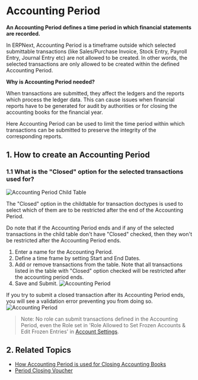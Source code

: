 <!-- add-breadcrumbs -->
# Accounting Period

**An Accounting Period defines a time period in which financial statements are recorded.**

In ERPNext, Accounting Period is a timeframe outside which selected submittable transactions (like Sales/Purchase Invoice, Stock Entry, Payroll Entry, Journal Entry etc) are not allowed to be created. In other words, the selected transactions are only allowed to be created within the defined Accounting Period.

**Why is Accounting Period needed?**

When transactions are submitted, they affect the ledgers and the reports which process the ledger data.
This can cause issues when financial reports have to be generated for audit by authorities or for closing the accounting books for the financial year.

Here Accounting Period can be used to limit the time period within which transactions can be submitted to preserve
the integrity of the corresponding reports.

## 1. How to create an Accounting Period

### 1.1 What is the "Closed" option for the selected transactions used for?

![Accounting Period Child Table](/docs/v12/assets/img/accounts/accounting-period-closed.png)

The "Closed" option in the childtable for transaction doctypes is used to select which of them are to be restricted after the end of the Accounting Period.

Do note that if the Accounting Period ends and if any of the selected transactions in the child table don't have "Closed" checked, then they won't be restricted after the Accounting Period ends.

1. Enter a name for the Accounting Period.
1. Define a time frame by setting Start and End Dates.
1. Add or remove transactions from the table. Note that all transactions listed in the table with "Closed" option checked will be restricted after the accounting period ends.
1. Save and Submit.
    ![Accounting Period](/docs/v12/assets/img/accounts/accounting-period.png)


If you try to submit a closed transaction after its Accounting Period ends, you will see a validation error preventing you from doing so.
![Accounting Period](/docs/v12/assets/img/accounts/accounting-period-1.png)

> Note: No role can submit transactions defined in the Accounting Period, even the Role set in 'Role Allowed to Set Frozen Accounts & Edit Frozen Entries' in [Account Settings](/docs/user/manual/en/accounts/accounts-settings).

## 2. Related Topics
* [How Accounting Period is used for Closing Accounting Books](https://frappe.io/blog/erpnext-features/closing-accounting-books-in-erpnext)
* [Period Closing Voucher](/docs/user/manual/en/accounts/period-closing-voucher)
